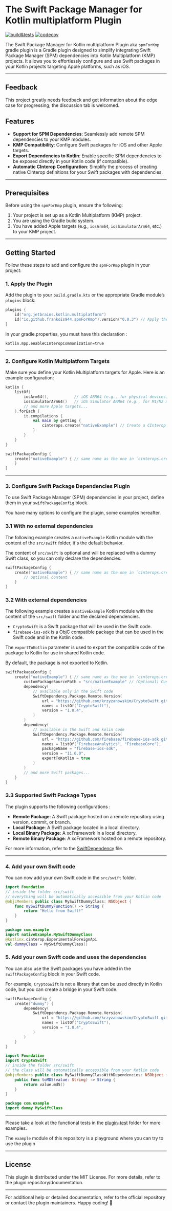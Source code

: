 # The Swift Package Manager for Kotlin multiplatform Plugin

[![build&tests](https://github.com/frankois944/spm4Kmp/actions/workflows/pre-merge.yaml/badge.svg)](https://github.com/frankois944/spm4Kmp/actions/workflows/pre-merge.yaml)
[![codecov](https://codecov.io/gh/frankois944/spm4Kmp/graph/badge.svg?token=OXEHFLQG1I)](https://codecov.io/gh/frankois944/spm4Kmp)

The Swift Package Manager for Kotlin multiplatform Plugin aka `spmForKmp` gradle plugin is a Gradle plugin designed to simplify integrating Swift Package Manager (SPM) dependencies into Kotlin Multiplatform (KMP) projects. It allows you to effortlessly configure and use Swift packages in your Kotlin projects targeting Apple platforms, such as iOS.

---

## Feedback

This project greatly needs feedback and get information about the edge case for progressing; the discussion tab is welcomed.

## Features

- **Support for SPM Dependencies**: Seamlessly add remote SPM dependencies to your KMP modules.
- **KMP Compatibility**: Configure Swift packages for iOS and other Apple targets.
- **Export Dependencies to Kotlin**: Enable specific SPM dependencies to be exposed directly in your Kotlin code (if compatible).
- **Automatic CInterop Configuration**: Simplify the process of creating native CInterop definitions for your Swift packages with dependencies.

---

## Prerequisites

Before using the `spmForKmp` plugin, ensure the following:

1. Your project is set up as a Kotlin Multiplatform (KMP) project.
2. You are using the Gradle build system.
3. You have added Apple targets (e.g., `iosArm64`, `iosSimulatorArm64`, etc.) to your KMP project.

---

## Getting Started

Follow these steps to add and configure the `spmForKmp` plugin in your project:

### 1. Apply the Plugin

Add the plugin to your `build.gradle.kts` or the appropriate Gradle module’s `plugins` block:

```kotlin
plugins {
    id("org.jetbrains.kotlin.multiplatform")
    id("io.github.frankois944.spmForKmp").version("0.0.3") // Apply the spmForKmp plugin
}
```

In your gradle.properties, you must have this declaration :

```
kotlin.mpp.enableCInteropCommonization=true
```

---

### 2. Configure Kotlin Multiplatform Targets

Make sure you define your Kotlin Multiplatform targets for Apple. Here is an example configuration:

```kotlin
kotlin {
    listOf(
        iosArm64(),           // iOS ARM64 (e.g., for physical devices)
        iosSimulatorArm64()   // iOS Simulator ARM64 (e.g., for M1/M2 machines)
        // and more Apple targets...
    ).forEach {
        it.compilations {
            val main by getting {
                cinterops.create("nativeExample") // Create a CInterop for `nativeExample`
            }
        }
    }
}

swiftPackageConfig {
    create("nativeExample") { // same name as the one in `cinterops.create("...")`
    }
}
```

---

### 3. Configure Swift Package Dependencies Plugin

To use Swift Package Manager (SPM) dependencies in your project, define them in your `swiftPackageConfig` block.

You have many options to configure the plugin, some examples hereafter.

### 3.1 With no external dependencies

The following example creates a `nativeExample` Kotlin module with the content of the `src/swift` folder, it's the default behavior.

The content of `src/swift` is optional and will be replaced with a dummy Swift class, so you can only declare the dependencies.

```kotlin
swiftPackageConfig {
    create("nativeExample") { // same name as the one in `cinterops.create("...")`
        // optional content
    }
}
```

### 3.2 With external dependencies

The following example creates a `nativeExample` Kotlin module with the content of the `src/swift` folder and the declared dependencies.

- `CryptoSwift` is a Swift package that will be used in the Swift code.
- `firebase-ios-sdk` is a ObjC compatible package that can be used in the Swift code and in the Kotlin code.

The `exportToKotlin` parameter is used to export the compatible code of the package to Kotlin for use in shared Kotlin code.

By default, the package is not exported to Kotlin.

```kotlin
swiftPackageConfig {
    create("nativeExample") { // same name as the one in `cinterops.create("...")`
        customPackageSourcePath = "src/nativeExample" // (Optional) Custom path for your own Swift source files
        dependency(
            // available only in the Swift code
            SwiftDependency.Package.Remote.Version(
                url = "https://github.com/krzyzanowskim/CryptoSwift.git", // Repository URL
                names = listOf("CryptoSwift"),                           // Library names
                version = "1.8.4",                                       // Package version
            )
        )
        dependency(
            // available in the Swift and kolin code
            SwiftDependency.Package.Remote.Version(
                url = "https://github.com/firebase/firebase-ios-sdk.git", // Repository URL
                names = listOf("FirebaseAnalytics", "FirebaseCore"),     // Libraries from the package
                packageName = "firebase-ios-sdk",                        // (Optional) Package name, can be required in some cases
                version = "11.6.0",                                      // Package version
                exportToKotlin = true                                    // Export to Kotlin for use in shared Kotlin code
            )
        )
        // and more Swift packages...
    }
}
```

### 3.3 Supported Swift Package Types

The plugin supports the following configurations :
- **Remote Package**: A Swift package hosted on a remote repository using version, commit, or branch.
- **Local Package**: A Swift package located in a local directory.
- **Local Binary Package**: A xcFramework in a local directory.
- **Remote Binary Package**: A xcFramework hosted on a remote repository.

For more information, refer to the [SwiftDependency](https://github.com/frankois944/spm4Kmp/blob/main/plugin-build/plugin/src/main/java/io/github/frankois944/spmForKmp/definition/SwiftDependency.kt) file.

---

### 4. Add your own Swift code

You can now add your own Swift code in the `src/swift` folder.

```swift
import Foundation
// inside the folder src/swift
// everything will be automatically accessible from your Kotlin code
@objcMembers public class MySwiftDummyClass: NSObject {
    func mySwiftDummyFunction() -> String {
        return "Hello from Swift!"
    }
}
```

```kotlin
package com.example
import nativeExample.MySwiftDummyClass
@kotlinx.cinterop.ExperimentalForeignApi
val dummyClass = MySwiftDummyClass()
```

### 5. Add your own Swift code and uses the dependencies

You can also use the Swift packages you have added in the `swiftPackageConfig` block in your Swift code.

For example, `CryptoSwift` is not a library that can be used directly in Kotlin code, but you can create a bridge in your Swift code.

```kotlin
swiftPackageConfig {
    create("dummy") {
        dependency(
            SwiftDependency.Package.Remote.Version(
                url = "https://github.com/krzyzanowskim/CryptoSwift.git",
                names = listOf("CryptoSwift"),
                version = "1.8.4",
            )
        )
    }
}
```

```swift
import Foundation
import CryptoSwift
// inside the folder src/swift
// the class will be automatically accessible from your Kotlin code
@objcMembers public class MySwiftDummyClassWithDependencies: NSObject {
    public func toMD5(value: String) -> String {
        return value.md5()
    }
}
```

```kotlin
package com.example
import dummy.MySwiftClass
```

---

Please take a look at the functional tests in the [plugin-test](https://github.com/frankois944/spm4Kmp/tree/main/plugin-build/plugin/src/functionalTest/kotlin/io/github/frankois944/spmForKmp) folder for more examples.

The `example` module of this repository is a playground where you can try to use the plugin

---

## License

This plugin is distributed under the MIT License. For more details, refer to the plugin repository/documentation.

---

For additional help or detailed documentation, refer to the official repository or contact the plugin maintainers. Happy coding! 🎉

